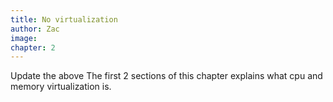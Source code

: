 ```yaml
---
title: No virtualization
author: Zac
image: 
chapter: 2
---
```

Update the above
The first 2 sections of this chapter explains what cpu and memory virtualization is.
